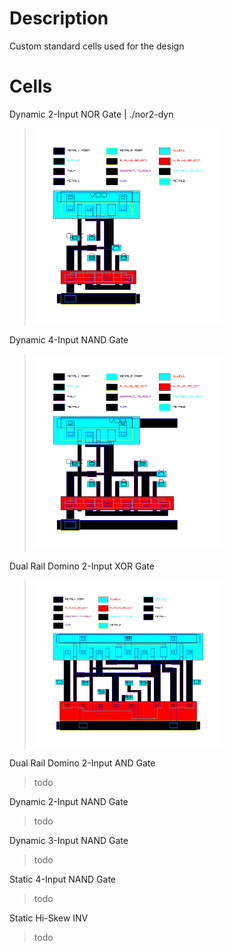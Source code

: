 # Description
Custom standard cells used for the design
# Cells
Dynamic 2-Input NOR Gate | ./nor2-dyn
>
> <img src="https://github.com/marz-dax/dynamic-cmos-cla-adder/blob/fbb061cc4058dc54cb5f7e5239e8516fa853a1df/standard-cells/nor2-dyn/layout/nor2_dyn_layout.png" width="300">
> 
Dynamic 4-Input NAND Gate
>
> <img src="https://github.com/marz-dax/dynamic-cmos-cla-adder/blob/cfdefaeaf3453df97635f32967d56953fce392f8/standard-cells/nor4-dyn/layout/nor4_dyn_layout.png" width="300">
> 
Dual Rail Domino 2-Input XOR Gate
>
> <img src="https://github.com/marz-dax/dynamic-cmos-cla-adder/blob/71cd1d605386c93648f7bb15641db786b0bb9842/standard-cells/dual-rail-and-nand/layout/dual_rail_and_nand_layout.png" width="300">
> 
Dual Rail Domino 2-Input AND Gate
>
> todo
> 
Dynamic 2-Input NAND Gate
>
> todo
> 
Dynamic 3-Input NAND Gate
>
> todo
> 
Static 4-Input NAND Gate
>
> todo
> 
Static Hi-Skew INV
>
> todo
> 
